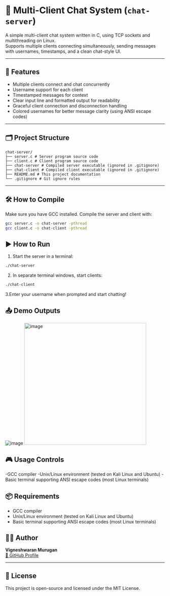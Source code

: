 # 💬 Multi-Client Chat System (`chat-server`)

A simple multi-client chat system written in C, using TCP sockets and multithreading on Linux.  
Supports multiple clients connecting simultaneously, sending messages with usernames, timestamps, and a clean chat-style UI.

---

## 🚀 Features

- Multiple clients connect and chat concurrently  
- Username support for each client  
- Timestamped messages for context  
- Clear input line and formatted output for readability  
- Graceful client connection and disconnection handling  
- Colored usernames for better message clarity (using ANSI escape codes)  

---

## 🗂️ Project Structure
```
chat-server/
├── server.c # Server program source code
├── client.c # Client program source code
├── chat-server # Compiled server executable (ignored in .gitignore)
├── chat-client # Compiled client executable (ignored in .gitignore)
├── README.md # This project documentation
└── .gitignore # Git ignore rules

```
 
---

## 🛠️ How to Compile

Make sure you have GCC installed. Compile the server and client with:

```bash
gcc server.c -o chat-server -pthread
gcc client.c -o chat-client -pthread

```
## ▶️ How to Run

1. Start the server in a terminal:
```bash
./chat-server
``` 
2. In separate terminal windows, start clients:
```bash
./chat-client
```
3.Enter your username when prompted and start chatting!

## 📤 Demo Outputs
![image](https://github.com/user-attachments/assets/b8a6b856-d90a-489d-81d0-7a442e87aa11)
<img width="385" alt="image" src="https://github.com/user-attachments/assets/73d40fbb-e9b4-4325-8ad9-be4b12df2e17" />


## 🎮 Usage Controls
-GCC compiler
-Unix/Linux environment (tested on Kali Linux and Ubuntu)
-Basic terminal supporting ANSI escape codes (most Linux terminals) 

## 📦 Requirements
- GCC compiler  
- Unix/Linux environment (tested on Kali Linux and Ubuntu)
- Basic terminal supporting ANSI escape codes (most Linux terminals)

## 👨‍💻 Author

**Vigneshwaran Murugan**  
[🔗 GitHub Profile](https://github.com/VigneshwaranMurugan16/)

---

## 📝 License

This project is open-source and licensed under the MIT License.
